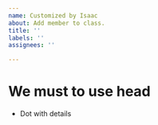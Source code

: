 ```yaml
---
name: Customized by Isaac
about: Add member to class.
title: ''
labels: ''
assignees: ''

---
```


# We must to use head

* Dot with details
